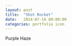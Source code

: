 ```yaml
---
layout: post
title:  "Shot Rocket"
date:   2014-07-16 00:00:00
categories: portfolio icon
---
```


Purple Haze
